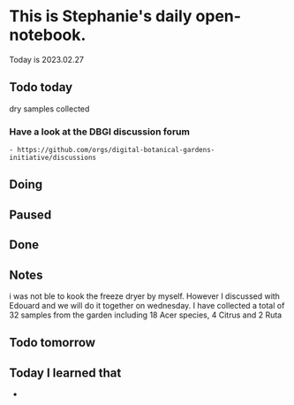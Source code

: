 
# This is Stephanie's daily open-notebook.

Today is 2023.02.27

## Todo today
dry samples collected
### Have a look at the DBGI discussion forum
    - https://github.com/orgs/digital-botanical-gardens-initiative/discussions
###
###

## Doing

## Paused

## Done

## Notes
i was not ble to kook the freeze dryer by myself. However I discussed with Edouard and we will do it together on wednesday.
I have collected a total of 32 samples from the garden including 18 Acer species, 4 Citrus and 2 Ruta
## Todo tomorrow

###
###
###


## Today I learned that

- 